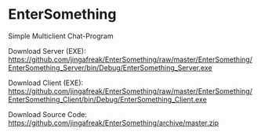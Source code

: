 # EnterSomething
Simple Multiclient Chat-Program

Download Server (EXE):
https://github.com/jingafreak/EnterSomething/raw/master/EnterSomething/EnterSomething_Server/bin/Debug/EnterSomething_Server.exe

Download Client (EXE):
https://github.com/jingafreak/EnterSomething/raw/master/EnterSomething/EnterSomething_Client/bin/Debug/EnterSomething_Client.exe

Download Source Code:
https://github.com/jingafreak/EnterSomething/archive/master.zip
